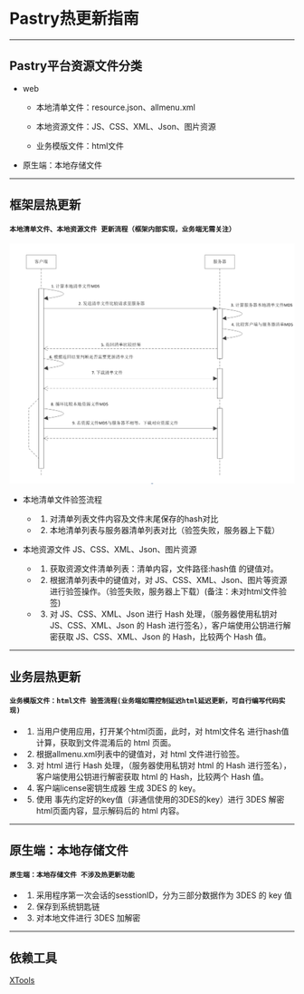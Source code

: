 # Pastry热更新指南

----
## Pastry平台资源文件分类

* web
    
    * 本地清单文件：resource.json、allmenu.xml
    
    * 本地资源文件：JS、CSS、XML、Json、图片资源
    
    * 业务模版文件：html文件

* 原生端：本地存储文件

----
## 框架层热更新
#### `本地清单文件、本地资源文件 更新流程（框架内部实现，业务端无需关注）`

  ![验签关系图](/pastry/images/hot/check-resources.png)

* 本地清单文件验签流程
    
    * 1) 对清单列表文件内容及文件末尾保存的hash对比
        
    * 2) 本地清单列表与服务器清单列表对比（验签失败，服务器上下载）
    
* 本地资源文件 JS、CSS、XML、Json、图片资源
    
    * 1) 获取资源文件清单列表：清单内容，文件路径:hash值 的键值对。
    
    * 2) 根据清单列表中的键值对，对 JS、CSS、XML、Json、图片等资源进行验签操作。（验签失败，服务器上下载）(备注：未对html文件验签)
    
    * 3) 对 JS、CSS、XML、Json 进行 Hash 处理，（服务器使用私钥对 JS、CSS、XML、Json 的 Hash 进行签名），客户端使用公钥进行解密获取 JS、CSS、XML、Json 的 Hash，比较两个 Hash 值。

----
## 业务层热更新

#### `业务模版文件：html文件 验签流程(业务端如需控制延迟html延迟更新，可自行编写代码实现)`

* 1) 当用户使用应用，打开某个html页面，此时，对 html文件名 进行hash值计算，获取到文件混淆后的 html 页面。

* 2) 根据allmenu.xml列表中的键值对，对 html 文件进行验签。

* 3) 对 html 进行 Hash 处理，（服务器使用私钥对 html 的 Hash 进行签名），客户端使用公钥进行解密获取 html 的 Hash，比较两个 Hash 值。

* 4) 客户端license密钥生成器 生成 3DES 的 key。

* 5) 使用 事先约定好的key值（非通信使用的3DES的key）进行 3DES 解密 html页面内容，显示解码后的 html 内容。

----
## 原生端：本地存储文件
#### `原生端：本地存储文件 不涉及热更新功能`

* 1) 采用程序第一次会话的sesstionID，分为三部分数据作为 3DES 的 key 值

* 2) 保存到系统钥匙链

* 3) 对本地文件进行 3DES 加解密

----
## 依赖工具

[XTools][md_xtools]

[md_xtools]: ../pastry-cli/XTools.md
